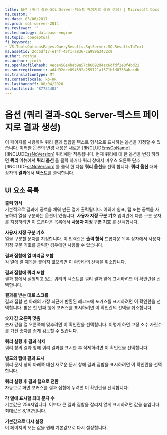 ```yaml
---
title: 옵션 (쿼리 결과-SQL Server-텍스트 페이지로 결과 생성) | Microsoft Docs
ms.custom: ''
ms.date: 03/06/2017
ms.prod: sql-server-2014
ms.reviewer: ''
ms.technology: database-engine
ms.topic: conceptual
f1_keywords:
- VS.ToolsOptionsPages.QueryResults.SqlServer.SQLResultsToText
ms.assetid: 2ccbdf17-e14f-42f1-a836-ca999a3432c9
author: rothja
ms.author: jroth
ms.openlocfilehash: 4ece458e4bab9a57cb6692d4ac6dfdf2e8f4bd22
ms.sourcegitcommit: ad4d92dce894592a259721a1571b1d8736abacdb
ms.translationtype: MT
ms.contentlocale: ko-KR
ms.lasthandoff: 08/04/2020
ms.locfileid: "87734403"
---
```

# <a name="options-query-results-sql-server-results-to-text-page"></a>옵션 (쿼리 결과-SQL Server-텍스트 페이지로 결과 생성)
  이 페이지를 사용하여 쿼리 결과 집합을 텍스트 형식으로 표시하는 옵션을 지정할 수 있습니다. 이러한 옵션의 변경 내용은 새로운 [!INCLUDE[msCoName](../includes/msconame-md.md)] [!INCLUDE[ssNoVersion](../includes/ssnoversion-md.md)] 쿼리에만 적용됩니다. 현재 쿼리에 대 한 옵션을 변경 하려면 **쿼리 메뉴에서** **쿼리 옵션** 을 클릭 하거나 쿼리 창에서 마우스 오른쪽 단추 [!INCLUDE[ssNoVersion](../includes/ssnoversion-md.md)] 를 클릭 한 다음 **쿼리 옵션**을 선택 합니다. **쿼리 옵션** 대화 상자의 **결과**에서 **텍스트**를 클릭합니다.  
  
## <a name="ui-element-list"></a>UI 요소 목록  
 **출력 형식**  
 기본적으로 결과에 공백을 채워 만든 열에 출력됩니다. 이외에 쉼표, 탭 또는 공백을 사용하여 열을 구분하는 옵션이 있습니다. **사용자 지정 구분 기호** 입력란에 다른 구분 문자를 지정하려면 이 드롭다운 목록에서 **사용자 지정 구분 기호** 를 선택합니다.  
  
 **사용자 지정 구분 기호**  
 열을 구분할 문자를 지정합니다. 이 입력란은 **출력 형식** 드롭다운 목록 상자에서 사용자 지정 구분 기호를 클릭한 경우에만 사용할 수 있습니다.  
  
 **결과 집합에 열 머리글 포함**  
 각 열에 열 제목을 붙이지 않으려면 이 확인란의 선택을 취소합니다.  
  
 **결과 집합에 쿼리 포함**  
 결과 창에서 실행되고 있는 쿼리의 텍스트를 쿼리 결과 앞에 표시하려면 이 확인란을 선택합니다.  
  
 **결과를 받는 대로 스크롤**  
 결과 집합 맨 아래의 가장 최근에 반환된 레코드에 포커스를 표시하려면 이 확인란을 선택합니다. 받은 첫 번째 행에 포커스를 표시하려면 이 확인란의 선택을 취소합니다.  
  
 **숫자 값 오른쪽 맞춤**  
 숫자 값을 열 오른쪽에 맞추려면 이 확인란을 선택합니다. 이렇게 하면 고정 소수 자릿수를 가진 숫자를 쉽게 검토할 수 있습니다.  
  
 **쿼리 실행 후 결과 삭제**  
 쿼리 창의 결과 창에 쿼리 결과를 표시한 후 삭제하려면 이 확인란을 선택합니다.  
  
 **별도의 탭에 결과 표시**  
 쿼리 문서 창의 아래쪽 대신 새로운 문서 창에 결과 집합을 표시하려면 이 확인란을 선택합니다.  
  
 **쿼리 실행 후 결과 탭으로 전환**  
 자동으로 화면 포커스를 결과 집합에 두려면 이 확인란을 선택합니다.  
  
 **각 열에 표시할 최대 문자 수**  
 기본값은 256자입니다. 이보다 큰 결과 집합을 잘리지 않게 표시하려면 값을 높입니다. 최대값은 8,192입니다.  
  
 **기본값으로 다시 설정**  
 이 페이지의 모든 값을 원래 기본값으로 다시 설정합니다.  
  
  

